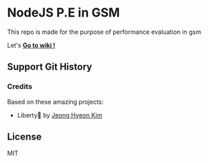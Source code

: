 # NodeJS P.E in GSM

This repo is made for the purpose of performance evaluation in gsm

Let's [**Go to wiki !**](https://github.com/des5141/NodejsPE/wiki)

## Support Git History

### Credits

Based on these amazing projects:

- Liberty🌠 by [Jeong Hyeon Kim](https://github.com/des5141)

## License

MIT